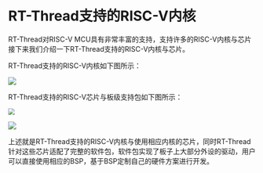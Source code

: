 # RT-Thread支持的RISC-V内核

RT-Thread对RISC-V MCU具有非常丰富的支持，支持许多的RISC-V内核与芯片接下来我们介绍一下RT-Thread支持的RISC-V内核与芯片。

RT-Thread支持的RISC-V内核如下图所示：

![](figures/riscv_core.png)

RT-Thread支持的RISC-V芯片与板级支持包如下图所示：

<img src="figures/riscv_bsp1.png" style="zoom:80%;" />

![](figures/riscv_bsp2.png)

上述就是RT-Thread支持的RISC-V内核与使用相应内核的芯片，同时RT-Thread针对这些芯片适配了完整的软件包，软件包实现了板子上大部分外设的驱动，用户可以直接使用相应的BSP，基于BSP定制自己的硬件方案进行开发。